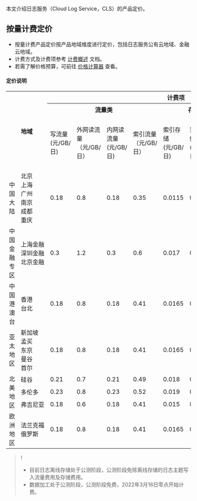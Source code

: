 本文介绍日志服务（Cloud Log Service，CLS）的产品定价。

## 按量计费定价

- 按量计费产品定价按产品地域维度进行定价，包括日志服务公有云地域、金融云地域。
- 计费方式及计费项参考 [计费概述](https://cloud.tencent.com/document/product/614/45802) 文档。
- 若需了解价格预算，可前往 [价格计算器](https://buy.cloud.tencent.com/price/cls/calculator) 查看。

#### 定价说明

<table>
   <tr>
      <th colspan="2" rowspan="3"><center>地域</center></th>
			<th colspan="10"><center>计费项</center></th>
   </tr>
   <tr>
      <th colspan="4"><center>流量类</center></th>
      <th colspan="3"><center>存储量类</center></th>
      <th colspan="3"><center>其他</center></th>
   </tr>
   <tr>
      <td>写流量(元/GB/日)</td>
      <td>外网读流量（元/GB/日）</td>
      <td>内网读流量(元/GB/日)</td>
      <td>索引流量（元/GB/日）</td>
      <td>索引存储(元/GB/日)</td>
      <td>实时存储(元/GB/日)</td>
      <td>离线存储(元/GB/日)</td>
      <td>请求次数（元/百万次/日）</td>
      <td>分区数量(元/个/日)</td>
    <td>数据加工(元/GB/日)</td>
   </tr>
   <tr>
      <td>中国大陆</td>
      <td  nowrap="nowrap">北京<br>上海<br>广州<br>南京<br>成都<br>重庆</td>
      <td>0.18</td>
      <td>0.8</td>
      <td>0.18</td>
      <td>0.35</td>
      <td>0.0115</td>
      <td>0.0115</td>
      <td>0.0033</td>
      <td>0.15</td>
      <td>0.04</td>
    <td>0.15</td>
   </tr>
   <tr>
      <td>中国金融专区</td>
      <td  nowrap="nowrap">上海金融<br>深圳金融</br>北京金融</td>
      <td>0.3</td>
      <td>1.2</td>
      <td>0.3</td>
      <td>0.6</td>
      <td>0.017</td>
      <td>0.017</td>
      <td>0.0033</td>
      <td>0.15</td>
      <td>0.04</td>
     <td>0.24</td>
   </tr>
   <tr>
      <td>中国港澳台</td>
      <td  nowrap="nowrap">香港<br>台北</td>
      <td>0.18</td>
      <td>0.8</td>
      <td>0.18</td>
      <td>0.41</td>
      <td>0.0165</td>
      <td>0.0165</td>
      <td>-</td>
      <td>0.17</td>
      <td>0.04</td>
     <td>0.18</td>
   </tr>
   <tr>
      <td>亚太地区</td>
      <td  nowrap="nowrap">新加坡<br>孟买<br>东京<br>曼谷<br>首尔</td>
      <td>0.18</td>
      <td>0.8</td>
      <td>0.18</td>
      <td>0.41</td>
      <td>0.0165</td>
      <td>0.0165</td>
      <td>-</td>
      <td>0.17</td>
      <td>0.04</td>
     <td>0.18</td>
   </tr>
   <tr>
      <td rowspan="3">北美地区</td>
      <td>硅谷</td>
      <td>0.21</td>
      <td>0.7</td>
      <td>0.21</td>
      <td>0.49</td>
      <td>0.018</td>
      <td>0.018</td>
      <td>-</td>
      <td>0.18</td>
      <td>0.04</td>
     <td>0.18</td>
   </tr>
   <tr>
      <td>多伦多</td>
      <td>0.23</td>
      <td>0.8</td>
      <td>0.23</td>
      <td>0.52</td>
      <td>0.019</td>
      <td>0.019</td>
      <td>-</td>
      <td>0.19</td>
      <td>0.04</td>
     <td>0.15</td>
   </tr>
	 <tr>
      <td>弗吉尼亚</td>
      <td>0.18</td>
      <td>0.6</td>
      <td>0.18</td>
      <td>0.41</td>
      <td>0.015</td>
      <td>0.015</td>
      <td>-</td>
      <td>0.15</td>
      <td>0.04</td>
     <td>0.15</td>
   </tr>
    <tr>
      <td>欧洲地区</td>
      <td nowrap="nowrap">法兰克福<br>俄罗斯</td>
      <td>0.18</td>
      <td>0.8</td>
      <td>0.18</td>
      <td>0.41</td>
      <td>0.0165</td>
      <td>0.0165</td>
      <td>-</td>
      <td>0.17</td>
      <td>0.04</td>
     <td>0.18</td>
   </tr>
</table>

>! 
> - 目前日志离线存储处于公测阶段，公测阶段免除离线存储的日志主题写入流量费用及存储费用。
> - 数据加工处于公测阶段，公测阶段免费，2022年3月16日零点开始计费。
> 
